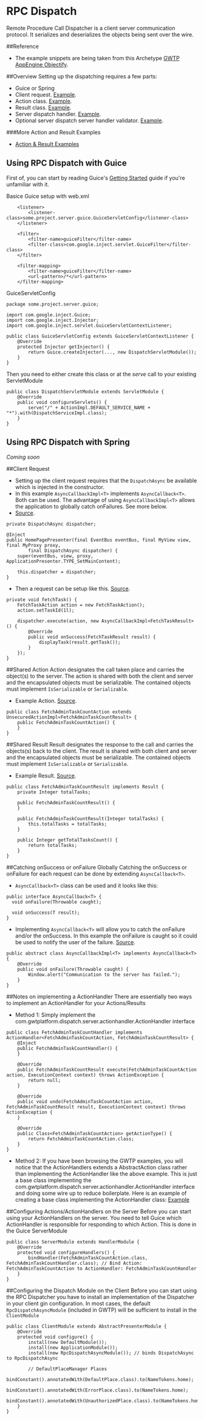 # RPC Dispatch
Remote Procedure Call Dispatcher is a client server communication protocol. It serializes and deserializes the objects being sent over the wire.

##Reference
* The example snippets are being taken from this Archetype [GWTP AppEngine Objectify](https://github.com/ArcBees/ArcBees-tools/tree/master/archetypes/gwtp-appengine-objectify).

##Overview
Setting up the dispatching requires a few parts:

* Guice or Spring
* Client request. [Example](https://github.com/ArcBees/ArcBees-tools/blob/master/archetypes/gwtp-appengine-objectify/src/main/java/com/arcbees/project/client/application/admin/AdminPresenter.java#L68).
* Action class. [Example](https://github.com/ArcBees/ArcBees-tools/blob/master/archetypes/gwtp-appengine-objectify/src/main/java/com/arcbees/project/shared/dispatch/FetchAdminTaskCountAction.java).
* Result class. [Example](https://github.com/ArcBees/ArcBees-tools/blob/master/archetypes/gwtp-appengine-objectify/src/main/java/com/arcbees/project/shared/dispatch/FetchAdminTaskCountResult.java).
* Server dispatch handler. [Example](https://github.com/ArcBees/ArcBees-tools/blob/master/archetypes/gwtp-appengine-objectify/src/main/java/com/arcbees/project/server/dispatch/FetchAdminTaskCountHandler.java).
* Optional server dispatch server handler validator. [Example](https://github.com/ArcBees/ArcBees-tools/blob/master/archetypes/gwtp-appengine-objectify/src/main/java/com/arcbees/project/server/dispatch/validators/AdminActionValidator.java).

###More Action and Result Examples
* [Action & Result Examples](https://github.com/ArcBees/ArcBees-tools/tree/master/archetypes/gwtp-appengine-objectify/src/main/java/com/arcbees/project/shared/dispatch)

## Using RPC Dispatch with Guice
First of, you can start by reading Guice's [Getting Started](https://code.google.com/p/google-guice/wiki/GettingStarted) guide if you're unfamiliar with it.

Basice Guice setup with web.xml

```
    <listener>
        <listener-class>some.project.server.guice.GuiceServletConfig</listener-class>
    </listener>

    <filter>
        <filter-name>guiceFilter</filter-name>
        <filter-class>com.google.inject.servlet.GuiceFilter</filter-class>
    </filter>

    <filter-mapping>
        <filter-name>guiceFilter</filter-name>
        <url-pattern>/*</url-pattern>
    </filter-mapping>
```

GuiceServletConfig

```
package some.project.server.guice;

import com.google.inject.Guice;
import com.google.inject.Injector;
import com.google.inject.servlet.GuiceServletContextListener;

public class GuiceServletConfig extends GuiceServletContextListener {
    @Override
    protected Injector getInjector() {
        return Guice.createInjector(..., new DispatchServletModule());
    }
}
```

Then you need to either create this class or at the *serve* call to your existing ServletModule

```
public class DispatchServletModule extends ServletModule {
    @Override
    public void configureServlets() {
        serve("/" + ActionImpl.DEFAULT_SERVICE_NAME + "*").with(DispatchServiceImpl.class);
    }
}
```

## Using RPC Dispatch with Spring
*Coming soon*

##Client Request
* Setting up the client request requires that the `DispatchAsync` be available which is injected in the constructor.
* In this example `AsyncCallbackImpl<T>` implements `AsyncCallback<T>`. Both can be used. The advantage of using `AsyncCallbackImpl<T>` allows the application to globally catch onFailures. See more below.
* [Source](https://github.com/ArcBees/ArcBees-tools/blob/master/archetypes/gwtp-appengine-objectify/src/main/java/com/arcbees/project/client/application/home/HomePagePresenter.java#L47).

```
private DispatchAsync dispatcher;

@Inject
public HomePagePresenter(final EventBus eventBus, final MyView view, final MyProxy proxy,
        final DispatchAsync dispatcher) {
    super(eventBus, view, proxy, ApplicationPresenter.TYPE_SetMainContent);

    this.dispatcher = dispatcher;
}
```

* Then a request can be setup like this. [Source](https://github.com/ArcBees/ArcBees-tools/blob/master/archetypes/gwtp-appengine-objectify/src/main/java/com/arcbees/project/client/application/home/HomePagePresenter.java#L61).

```
private void fetchTask() {
    FetchTaskAction action = new FetchTaskAction();
    action.setTaskId(1l);

    dispatcher.execute(action, new AsyncCallbackImpl<FetchTaskResult>() {
        @Override
        public void onSuccess(FetchTaskResult result) {
            displayTask(result.getTask());
        }
    });
}
```

##Shared Action
Action designates the call taken place and carries the object(s) to the server. The action is shared with both the client and server and the encapsulated objects must be serializable. The contained objects must implement `IsSerializable` or `Serializable`.

* Example Action. [Source](https://github.com/ArcBees/ArcBees-tools/blob/master/archetypes/gwtp-appengine-objectify/src/main/java/com/arcbees/project/shared/dispatch/FetchAdminTaskCountAction.java).

```
public class FetchAdminTaskCountAction extends UnsecuredActionImpl<FetchAdminTaskCountResult> {
    public FetchAdminTaskCountAction() {
    }
}
```

##Shared Result
Result designates the response to the call and carries the objects(s) back to the client. The result is shared with both client and server and the encapsulated objects must be serializable. The contained objects must implement `IsSerializable` or `Serializable`.

* Example Result. [Source](https://github.com/ArcBees/ArcBees-tools/blob/master/archetypes/gwtp-appengine-objectify/src/main/java/com/arcbees/project/shared/dispatch/FetchAdminTaskCountResult.java).

```
public class FetchAdminTaskCountResult implements Result {
    private Integer totalTasks;

    public FetchAdminTaskCountResult() {
    }

    public FetchAdminTaskCountResult(Integer totalTasks) {
        this.totalTasks = totalTasks;
    }

    public Integer getTotalTasksCount() {
        return totalTasks;
    }
}
```

##Catching onSuccess or onFailure Globally
Catching the onSuccess or onFailure for each request can be done by extending `AsyncCallback<T>`.

* `AsyncCallback<T>` class can be used and it looks like this:

```
public interface AsyncCallback<T> {
  void onFailure(Throwable caught);

  void onSuccess(T result);
}
```

* Implementing `AsyncCallback<T>` will allow you to catch the onFailure and/or the onSuccess. In this example the onFailure is caught so it could be used to notify the user of the failure. [Source](https://github.com/ArcBees/ArcBees-tools/blob/master/archetypes/gwtp-appengine-objectify/src/main/java/com/arcbees/project/client/dispatch/AsyncCallbackImpl.java).

```
public abstract class AsyncCallbackImpl<T> implements AsyncCallback<T> {
    @Override
    public void onFailure(Throwable caught) {
        Window.alert("Communication to the server has failed.");
    }
}
```

##Notes on implementing a ActionHandler
There are essentially two ways to implement an ActionHandler for your Actions/Results

* Method 1: Simply implement the com.gwtplatform.dispatch.server.actionhandler.ActionHandler interface

```
public class FetchAdminTaskCountHandler implements ActionHandler<FetchAdminTaskCountAction, FetchAdminTaskCountResult> {
    @Inject
    public FetchAdminTaskCountHandler() {
    }

    @Override
    public FetchAdminTaskCountResult execute(FetchAdminTaskCountAction action, ExecutionContext context) throws ActionException {
        return null;
    }

    @Override
    public void undo(FetchAdminTaskCountAction action, FetchAdminTaskCountResult result, ExecutionContext context) throws ActionException {
    }

    @Override
    public Class<FetchAdminTaskCountAction> getActionType() {
        return FetchAdminTaskCountAction.class;
    }
}
```

* Method 2: If you have been browsing the GWTP examples, you will notice that the ActionHandlers extends a AbstractAction class rather than implementing the ActionHandler like the above example. This is just a base class implementing the com.gwtplatform.dispatch.server.actionhandler.ActionHandler interface and doing some wire up to reduce boilerplate. Here is an example of creating a base class implementing the ActionHandler class: [Example](https://github.com/ArcBees/ArcBees-tools/blob/master/archetypes/gwtp-appengine-objectify/src/main/java/com/arcbees/project/server/dispatch/AbstractAction.java)

##Configuring Actions/ActionHandlers on the Server
Before you can start using your ActionHandlers on the server. You need to tell Guice which ActionHandler is responsible for responding to which Action. This is done in the Guice ServerModule

```
public class ServerModule extends HandlerModule {
    @Override
    protected void configureHandlers() {
        bindHandler(FetchAdminTaskCountAction.class, FetchAdminTaskCountHandler.class); // Bind Action: FetchAdminTaskCountAction to ActionHandler: FetchAdminTaskCountHandler
    }
}
```

##Configuring the Dispatch Module on the Client
Before you can start using the RPC Dispatcher you have to install an implementation of the Dispatcher in your client gin configuration. In most cases, the default `RpcDispatchAsyncModule` (included in GWTP) will be sufficient to install in the `ClientModule`

```
public class ClientModule extends AbstractPresenterModule {
    @Override
    protected void configure() {
        install(new DefaultModule());
        install(new ApplicationModule());
        install(new RpcDispatchAsyncModule()); // binds DispatchAsync to RpcDispatchAsync

        // DefaultPlaceManager Places
        bindConstant().annotatedWith(DefaultPlace.class).to(NameTokens.home);
        bindConstant().annotatedWith(ErrorPlace.class).to(NameTokens.home);
        bindConstant().annotatedWith(UnauthorizedPlace.class).to(NameTokens.home);
    }
}
```
